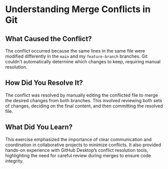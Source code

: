 # Understanding Merge Conflicts in Git

## What Caused the Conflict?
The conflict occurred because the same lines in the same file were modified differently in the `main` and my `feature-branch` branches. Git couldn't automatically determine which changes to keep, requiring manual resolution.

## How Did You Resolve It?
The conflict was resolved by manually editing the conflicted file to merge the desired changes from both branches. This involved reviewing both sets of changes, deciding on the final content, and then committing the resolved file.

## What Did You Learn?
This exercise emphasized the importance of clear communication and coordination in collaborative projects to minimize conflicts. It also provided hands-on experience with GitHub Desktop’s conflict resolution tools, highlighting the need for careful review during merges to ensure code integrity.

